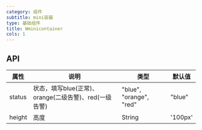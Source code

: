 ```yaml
---
category: 组件
subtitle: mini容器
type: 基础组件
title: Wminicontainer
cols: 1
---
```


## API

| 属性        | 说明                                       | 类型     | 默认值    |
| ---------- | ---------------------------------------- | ------ | ------ |
| status   | 状态，填写blue(正常)、orange(二级告警)、red(一级告警) |"blue", "orange", "red" | "blue"     |
| height   | 高度                                          | String | '100px'     |

